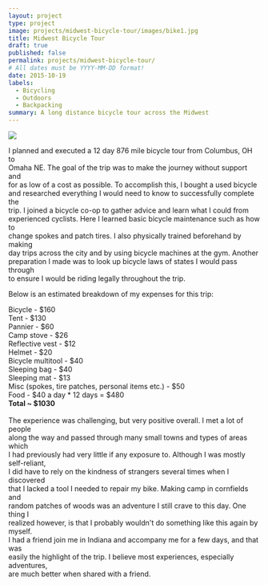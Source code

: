 ```yaml
---
layout: project
type: project
image: projects/midwest-bicycle-tour/images/bike1.jpg
title: Midwest Bicycle Tour
draft: true
published: false
permalink: projects/midwest-bicycle-tour/
# All dates must be YYYY-MM-DD format!
date: 2015-10-19
labels:
  - Bicycling
  - Outdoors
  - Backpacking
summary: A long distance bicycle tour across the Midwest
---
```


<img class="ui image" src="{{ site.baseurl }}/projects/midwest-bicycle-tour/images/bike2.jpg">

I planned and executed a 12 day 876 mile bicycle tour from Columbus, OH to<br>
Omaha NE. The goal of the trip was to make the journey without support and<br>
for as low of a cost as possible. To accomplish this, I bought a used bicycle<br>
and researched everything I would need to know to successfully complete the <br>
trip. I joined a bicycle co-op to gather advice and learn what I could from <br>
experienced cyclists. Here I learned basic bicycle maintenance such as how to<br>
change spokes and patch tires. I also physically trained beforehand by making<br>
day trips across the city and by using bicycle machines at the gym. Another<br>
preparation I made was to look up bicycle laws of states I would pass through<br>
to ensure I would be riding legally throughout the trip.

Below is an estimated breakdown of my expenses for this trip:

Bicycle - $160<br>
Tent - $130<br>
Pannier - $60<br>
Camp stove - $26<br>
Reflective vest - $12<br>
Helmet - $20<br>
Bicycle multitool - $40<br>
Sleeping bag - $40<br>
Sleeping mat - $13<br>
Misc (spokes, tire patches, personal items etc.) - $50<br>
Food - $40 a day * 12 days = $480<br>
<b>Total ~ $1030</b>
<br>
<br>
The experience was challenging, but very positive overall. I met a lot of people<br>
along the way and passed through many small towns and types of areas which <br>
I had previously had very little if any exposure to. Although I was mostly self-reliant,<br>
I did have to rely on the kindness of strangers several times when I discovered <br>
that I lacked a tool I needed to repair my bike. Making camp in cornfields and <br>
random patches of woods was an adventure I still crave to this day. One thing I <br>
realized however, is that I probably wouldn't do something like this again by myself.<br>
I had a friend join me in Indiana and accompany me for a few days, and that was <br>
easily the highlight of the trip. I believe most experiences, especially adventures,<br>
are much better when shared with a friend.
<br>
<br>
<br>